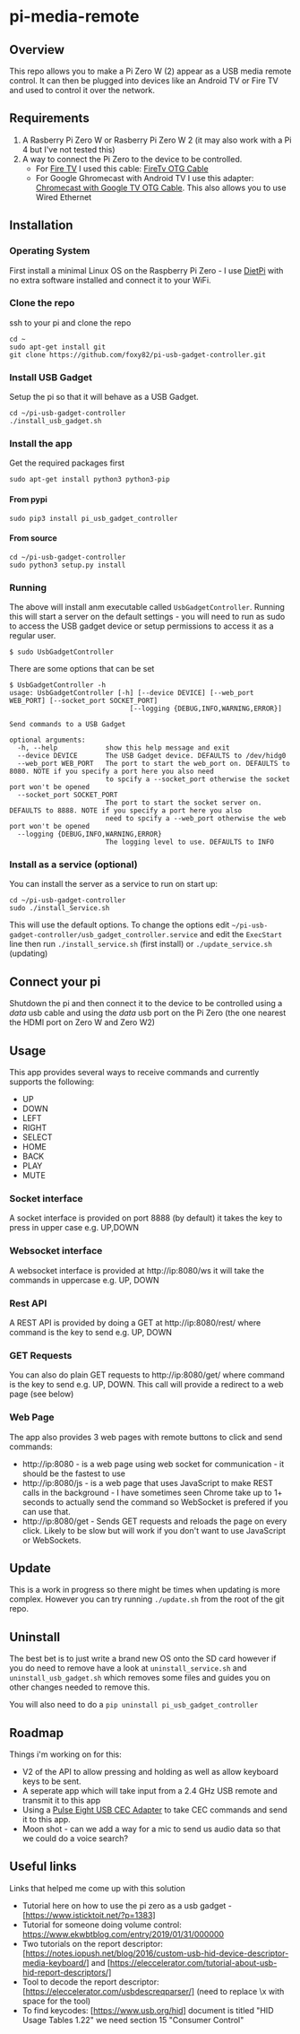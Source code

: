 # pi-media-remote

## Overview

This repo allows you to make a Pi Zero W (2) appear as a USB media remote control. It can then be plugged into devices like an Android TV or Fire TV and used to control it over the network.  

## Requirements 

1. A Rasberry Pi Zero W or Rasberry Pi Zero W 2 (it may also work with a Pi 4 but I've not tested this)
1. A way to connect the Pi Zero to the device to be controlled.
    * For [Fire TV](https://www.amazon.co.uk/gp/product/B07M83762Y/ref=ppx_yo_dt_b_search_asin_title?ie=UTF8&amp;psc=1&_encoding=UTF8&tag=foxy82-21&linkCode=ur2&linkId=acf241e9ea2e454f9e9116b9aa54ad7a&camp=1634&creative=6738) I used this cable: [FireTv OTG Cable](https://www.amazon.co.uk/gp/product/B08Q36HB3G/ref=ppx_yo_dt_b_search_asin_title?ie=UTF8&amp;psc=1&_encoding=UTF8&tag=foxy82-21&linkCode=ur2&linkId=253509fffa53c07250e71ebdd6feae26&camp=1634&creative=6738)
    * For Google Ghromecast with Android TV I use this adapter: [Chromecast with Google TV OTG Cable](https://www.amazon.co.uk/gp/product/B08Q36HB3G/ref=ppx_yo_dt_b_search_asin_title?ie=UTF8&amp;psc=1&_encoding=UTF8&tag=foxy82-21&linkCode=ur2&linkId=fcd6d2731b8e1ad8d854ba923336bb38&camp=1634&creative=6738). This also allows you to use Wired Ethernet

## Installation

### Operating System

First install a minimal Linux OS on the Raspberry Pi Zero - I use [DietPi](https://dietpi.com/) with no extra software installed and connect it to your WiFi.

### Clone the repo

ssh to your pi and clone the repo

```
cd ~
sudo apt-get install git
git clone https://github.com/foxy82/pi-usb-gadget-controller.git
```

### Install USB Gadget

Setup the pi so that it will behave as a USB Gadget.

```
cd ~/pi-usb-gadget-controller
./install_usb_gadget.sh
```

### Install the app

Get the required packages first

```
sudo apt-get install python3 python3-pip
```

#### From pypi

```
sudo pip3 install pi_usb_gadget_controller
```

#### From source

```
cd ~/pi-usb-gadget-controller
sudo python3 setup.py install
```

### Running

The above will install anm executable called ```UsbGadgetController```. Running this will start a server on the default settings - you will need to run as sudo to access the USB gadget device or setup permissions to access it as a regular user. 

```
$ sudo UsbGadgetController
```

There are some options that can be set

```
$ UsbGadgetController -h
usage: UsbGadgetController [-h] [--device DEVICE] [--web_port WEB_PORT] [--socket_port SOCKET_PORT]
                              [--logging {DEBUG,INFO,WARNING,ERROR}]

Send commands to a USB Gadget

optional arguments:
  -h, --help            show this help message and exit
  --device DEVICE       The USB Gadget device. DEFAULTS to /dev/hidg0
  --web_port WEB_PORT   The port to start the web_port on. DEFAULTS to 8080. NOTE if you specify a port here you also need
                        to spcify a --socket_port otherwise the socket port won't be opened
  --socket_port SOCKET_PORT
                        The port to start the socket server on. DEFAULTS to 8888. NOTE if you specify a port here you also
                        need to spcify a --web_port otherwise the web port won't be opened
  --logging {DEBUG,INFO,WARNING,ERROR}
                        The logging level to use. DEFAULTS to INFO

```

### Install as a service (optional)

You can install the server as a service to run on start up:
```
cd ~/pi-usb-gadget-controller
sudo ./install_Service.sh
```

This will use the default options. To change the options edit ```~/pi-usb-gadget-controller/usb_gadget_controller.service```  and edit the ```ExecStart``` line then run ```./install_service.sh``` (first install) or ```./update_service.sh``` (updating)

## Connect your pi

Shutdown the pi and then connect it to the device to be controlled using a *data* usb cable and using the *data* usb port on the Pi Zero (the one nearest the HDMI port on Zero W and Zero W2)

## Usage 

This app provides several ways to receive commands and currently supports the following:
* UP
* DOWN
* LEFT
* RIGHT
* SELECT
* HOME
* BACK
* PLAY
* MUTE

### Socket interface

A socket interface is provided on port 8888 (by default) it takes the key to press in upper case e.g. UP,DOWN

### Websocket interface

A websocket interface is provided at http://ip:8080/ws it will take the commands in uppercase e.g. UP, DOWN

### Rest API

A REST API is provided by doing a GET at http://ip:8080/rest/<command> where command is the key to send e.g. UP, DOWN

### GET Requests

You can also do plain GET requests to http://ip:8080/get/<command> where command is the key to send e.g. UP, DOWN. This call will provide a redirect to a web page (see below)

### Web Page

The app also provides 3 web pages with remote buttons to click and send commands:
* http://ip:8080 - is a web page using web socket for communication - it should be the fastest to use
* http://ip:8080/js - is a web page that uses JavaScript to make REST calls in the background - I have sometimes seen Chrome take up to 1+ seconds to actually send the command so WebSocket is prefered if you can use that.
* http://ip:8080/get - Sends GET requests and reloads the page on every click. Likely to be slow but will work if you don't want to use JavaScript or WebSockets.


## Update

This is a work in progress so there might be times when updating is more complex. However you can try running ```./update.sh``` from the root of the git repo.

## Uninstall

The best bet is to just write a brand new OS onto the SD card however if you do need to remove have a look at ```uninstall_service.sh``` and ```uninstall_usb_gadget.sh```  which removes some files and guides you on other changes needed to remove this.

You will also need to do a ```pip uninstall pi_usb_gadget_controller```

## Roadmap

Things i'm working on for this:

* V2 of the API to allow pressing and holding as well as allow keyboard keys to be sent.
* A seperate app which will take input from a 2.4 GHz USB remote and transmit it to this app
* Using a [Pulse Eight USB CEC Adapter](https://www.amazon.co.uk/Pulse-Eight-na-USB-CEC-Adapter/dp/B005JU6LWM/ref=sr_1_1?crid=N8E5OFI7LAC3&amp;keywords=pulse+eight+USB+CEC&amp;qid=1649681621&amp;sprefix=pulse+eight+usb+cec%252Caps%252C57&amp;sr=8-1&_encoding=UTF8&tag=foxy82-21&linkCode=ur2&linkId=9de6a10b778cb0ef9814579952996036&camp=1634&creative=6738) to take CEC commands and send it to this app.
* Moon shot - can we add a way for a mic to send us audio data so that we could do a voice search? 

## Useful links

Links that helped me come up with this solution

* Tutorial here on how to use the pi zero as a usb gadget - [https://www.isticktoit.net/?p=1383]
* Tutorial for someone doing volume control: https://www.ekwbtblog.com/entry/2019/01/31/000000
* Two tutorials on the report descriptor: [https://notes.iopush.net/blog/2016/custom-usb-hid-device-descriptor-media-keyboard/] and [https://eleccelerator.com/tutorial-about-usb-hid-report-descriptors/]
* Tool to decode the report descriptor: [https://eleccelerator.com/usbdescreqparser/] (need to replace \\x with space for the tool)
* To find keycodes: [https://www.usb.org/hid] document is titled "HID Usage Tables 1.22" we need section 15 "Consumer Control"